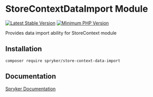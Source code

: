 # StoreContextDataImport Module
[![Latest Stable Version](https://poser.pugx.org/spryker/store-context-data-import/v/stable.svg)](https://packagist.org/packages/spryker/store-context-data-import)
[![Minimum PHP Version](https://img.shields.io/badge/php-%3E%3D%208.3-8892BF.svg)](https://php.net/)

Provides data import ability for StoreContext module

## Installation

```
composer require spryker/store-context-data-import
```

## Documentation

[Spryker Documentation](https://docs.spryker.com)
